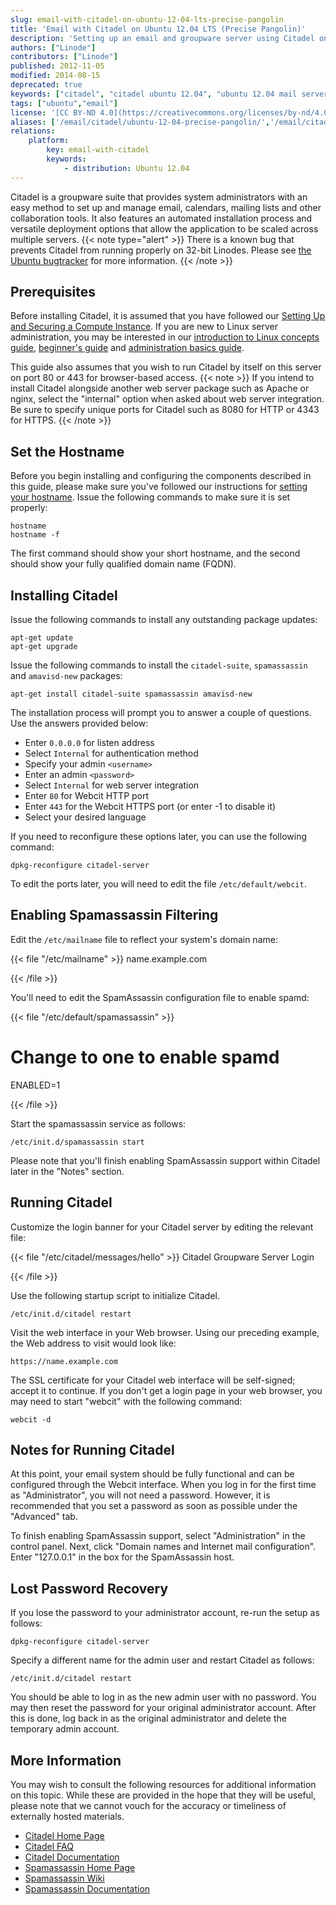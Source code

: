 ```yaml
---
slug: email-with-citadel-on-ubuntu-12-04-lts-precise-pangolin
title: 'Email with Citadel on Ubuntu 12.04 LTS (Precise Pangolin)'
description: 'Setting up an email and groupware server using Citadel on an Ubuntu 12.04 LTS (Precise Pangolin) Linode.'
authors: ["Linode"]
contributors: ["Linode"]
published: 2012-11-05
modified: 2014-08-15
deprecated: true
keywords: ["citadel", "citadel ubuntu 12.04", "ubuntu 12.04 mail server", "groupware", "email server"]
tags: ["ubuntu","email"]
license: '[CC BY-ND 4.0](https://creativecommons.org/licenses/by-nd/4.0)'
aliases: ['/email/citadel/ubuntu-12-04-precise-pangolin/','/email/citadel/email-with-citadel-on-ubuntu-12-04-lts-precise-pangolin/']
relations:
    platform:
        key: email-with-citadel
        keywords:
            - distribution: Ubuntu 12.04
---
```


Citadel is a groupware suite that provides system administrators with an easy method to set up and manage email, calendars, mailing lists and other collaboration tools. It also features an automated installation process and versatile deployment options that allow the application to be scaled across multiple servers.
{{< note type="alert" >}}
There is a known bug that prevents Citadel from running properly on 32-bit Linodes. Please see [the Ubuntu bugtracker](https://bugs.launchpad.net/ubuntu/+source/citadel/+bug/911732) for more information.
{{< /note >}}

## Prerequisites

Before installing Citadel, it is assumed that you have followed our [Setting Up and Securing a Compute Instance](/docs/products/compute/compute-instances/guides/set-up-and-secure/). If you are new to Linux server administration, you may be interested in our [introduction to Linux concepts guide](/docs/guides/introduction-to-linux-concepts/), [beginner's guide](/docs/products/compute/compute-instances/faqs/) and [administration basics guide](/docs/guides/linux-system-administration-basics/).

This guide also assumes that you wish to run Citadel by itself on this server on port 80 or 443 for browser-based access.
{{< note >}}
If you intend to install Citadel alongside another web server package such as Apache or nginx, select the "internal" option when asked about web server integration. Be sure to specify unique ports for Citadel such as 8080 for HTTP or 4343 for HTTPS.
{{< /note >}}

## Set the Hostname

Before you begin installing and configuring the components described in this guide, please make sure you've followed our instructions for [setting your hostname](/docs/products/compute/compute-instances/guides/set-up-and-secure/#configure-a-custom-hostname). Issue the following commands to make sure it is set properly:

    hostname
    hostname -f

The first command should show your short hostname, and the second should show your fully qualified domain name (FQDN).

## Installing Citadel

Issue the following commands to install any outstanding package updates:

    apt-get update
    apt-get upgrade

Issue the following commands to install the `citadel-suite`, `spamassassin` and `amavisd-new` packages:

    apt-get install citadel-suite spamassassin amavisd-new

The installation process will prompt you to answer a couple of questions. Use the answers provided below:

-   Enter `0.0.0.0` for listen address
-   Select `Internal` for authentication method
-   Specify your admin `<username>`
-   Enter an admin `<password>`
-   Select `Internal` for web server integration
-   Enter `80` for Webcit HTTP port
-   Enter `443` for the Webcit HTTPS port (or enter -1 to disable it)
-   Select your desired language

If you need to reconfigure these options later, you can use the following command:

    dpkg-reconfigure citadel-server

To edit the ports later, you will need to edit the file `/etc/default/webcit`.

## Enabling Spamassassin Filtering

Edit the `/etc/mailname` file to reflect your system's domain name:

{{< file "/etc/mailname" >}}
name.example.com

{{< /file >}}


You'll need to edit the SpamAssassin configuration file to enable spamd:

{{< file "/etc/default/spamassassin" >}}
# Change to one to enable spamd
ENABLED=1

{{< /file >}}

Start the spamassassin service as follows:

    /etc/init.d/spamassassin start

Please note that you'll finish enabling SpamAssassin support within Citadel later in the "Notes" section.

## Running Citadel

Customize the login banner for your Citadel server by editing the relevant file:

{{< file "/etc/citadel/messages/hello" >}}
Citadel Groupware Server Login

{{< /file >}}

Use the following startup script to initialize Citadel.

    /etc/init.d/citadel restart

Visit the web interface in your Web browser. Using our preceding example, the Web address to visit would look like:

    https://name.example.com

The SSL certificate for your Citadel web interface will be self-signed; accept it to continue. If you don't get a login page in your web browser, you may need to start "webcit" with the following command:

    webcit -d

## Notes for Running Citadel

At this point, your email system should be fully functional and can be configured through the Webcit interface. When you log in for the first time as "Administrator", you will not need a password. However, it is recommended that you set a password as soon as possible under the "Advanced" tab.

To finish enabling SpamAssassin support, select "Administration" in the control panel. Next, click "Domain names and Internet mail configuration". Enter "127.0.0.1" in the box for the SpamAssassin host.

## Lost Password Recovery

If you lose the password to your administrator account, re-run the setup as follows:

    dpkg-reconfigure citadel-server

Specify a different name for the admin user and restart Citadel as follows:

    /etc/init.d/citadel restart

You should be able to log in as the new admin user with no password. You may then reset the password for your original administrator account. After this is done, log back in as the original administrator and delete the temporary admin account.

## More Information

You may wish to consult the following resources for additional information on this topic. While these are provided in the hope that they will be useful, please note that we cannot vouch for the accuracy or timeliness of externally hosted materials.

- [Citadel Home Page](http://www.citadel.org/doku.php)
- [Citadel FAQ](http://www.citadel.org/doku.php?id=faq:start)
- [Citadel Documentation](http://www.citadel.org/doku.php?id=documentation:start)
- [Spamassassin Home Page](http://spamassassin.apache.org/)
- [Spamassassin Wiki](http://wiki.apache.org/spamassassin/)
- [Spamassassin Documentation](http://spamassassin.apache.org/doc.html)


